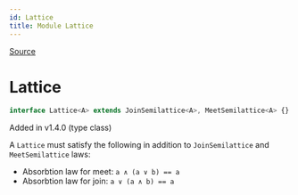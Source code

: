 ```yaml
---
id: Lattice
title: Module Lattice
---
```


[Source](https://github.com/gcanti/fp-ts/blob/master/src/Lattice.ts)

# Lattice

```ts
interface Lattice<A> extends JoinSemilattice<A>, MeetSemilattice<A> {}
```

Added in v1.4.0 (type class)

A `Lattice` must satisfy the following in addition to `JoinSemilattice` and `MeetSemilattice` laws:

- Absorbtion law for meet: `a ∧ (a ∨ b) == a`
- Absorbtion law for join: `a ∨ (a ∧ b) == a`
